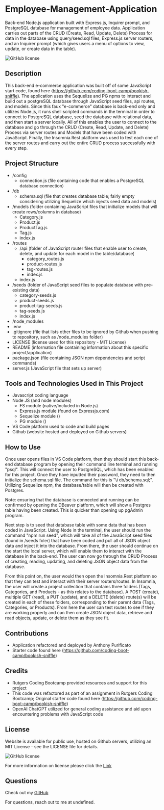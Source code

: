 # Employee-Management-Application
Back-end Node.js application built with Express.js, Inquirer prompt, and PostgreSQL database for management of employee data. Application carries out parts of the CRUD (Create, Read, Update, Delete) Process for data in the database using query/seed.sql files, Express.js server routers, and an Inquirer prompt (which gives users a menu of options to view, update, or create data in the table).

![GitHub license](https://img.shields.io/badge/License-MIT-brightgreen.svg)

## Description
This back-end e-commerce application was built off of some JavaScript start code, found here (https://github.com/coding-boot-camp/bookish-sniffle). The application uses the Sequelize and PG npms to interact and build out a postgreSQL database through JavaScript seed files, api routes, and models. Since this faux "e-commerce" database is back-end only and utilizes Node.js, it runs shell scripted commands in the terminal in order to connect to PostgreSQL database, seed the database with relational data, and then start a server locally. All of this enables the user to connect to the database and go through the CRUD (Create, Read, Update, and Delete) Process via server routes and Models that have been coded with JavaScript. Finally, the Insomnia.Rest platform was used to test each one of the server routes and carry out the entire CRUD process successfully with every step.

## Project Structure
- /config
    - connection.js (file containing code that enables a PostgreSQL database connection)
- /db
    - schema.sql (file that creates database table; fairly empty considering utilizing Sequelize which injects seed data and models)
- /models (folder containing JavaScript files that initialize models that will create rows/columns in database)
    - Category.js
    - Product.js
    - ProductTag.js
    - Tag.js
    - index.js
- /routes
    - /api (folder of JavaScript router files that enable user to create, delete, and update for each model in the table/database)
        - category_routes.js
        - product-routes.js
        - tag-routes.js
        - index.js
    - index.js
- /seeds (folder of JavaScript seed files to populate database with pre-existing data)
    - category-seeds.js
    - product-seeds.js
    - product-tag-seeds.js
    - tag-seeds.js
    - index.js
- /node_modules
- .env
- .gitignore (file that lists other files to be ignored by Github when pushing to repository, such as /node_modules folder)
- LICENSE (license used for this repository - MIT License)
- README (information file containing information about this specific project/application)
- package.json (file containing JSON npm dependencies and script commands)
- server.js (JavaScript file that sets up server)

## Tools and Technologies Used in This Project
- Javascript coding language
- Node JS (and node modules)
  - FS module (native/included in Node.js)
  - Express.js module (found on Expressjs.com)
  - Sequelize module ()
  - PG module ()
- VS Code platform used to code and build pages
- Github (website hosted and deployed on Github servers)

## How to Use
Once user opens files in VS Code platform, then they should start this back-end database program by opening their command line terminal and running "psql". This will connect the user to PostgreSQL, which has been enabled for this project. Once they have inputted their password, they need to then initialize the schema.sql file. The command for this is "\i db/schema.sql;". Utilizing Sequelize npm, the database/table will then be created with Postgres.

Note: ensuring that the database is connected and running can be confirmed by opening the DBeaver platform, which will show a Postgres table having been created. This is quicker than opening up pgAdmin program.

Next step is to seed that database table with some data that has been coded in JavaScript. Using Node in the terminal, the user should run the command "npm run seed", which will take all of the JavaScript seed files (found in /seeds foler) that have been coded and pull all of JSON object data and inject it into the database. From there, the user should continue on the start the local server, which will enable them to interact with the database in the back-end. The user can now go through the CRUD Process of creating, reading, updating, and deleting JSON object data from the database.

From this point on, the user would then open the Insomnia.Rest platform so that they can test and interact with their server routers/routes. In Insomnia, the user will create a project collection that contains three folders (Tags, Categories, and Products - as this relates to the database). A POST (create), multiple GET (read), a PUT (update), and a DELETE (delete) route(s) will be created in each of these folders, corresponding to their parent data (Tags, Categories, or Products). From here the user can test routes to see if they are working properly and can then create JSON object data, retrieve and read objects, update, or delete them as they see fit.

## Contributions
- Application refactored and deployed by Anthony Purificato
- Starter code found here (https://github.com/coding-boot-camp/bookish-sniffle)
## Credits
- Rutgers Coding Bootcamp provided resources and support for this project
- This code was refactored as part of an assignment in Rutgers Coding Bootcamp; Original starter code found here (https://github.com/coding-boot-camp/bookish-sniffle)
- OpenAI ChatGPT utilized for general coding assistance and aid upon encountering problems with JavaScript code

## License
Website is available for public use, hosted on Github servers, utilizing an MIT License - see the LICENSE file for details.

![GitHub license](https://img.shields.io/badge/License-MIT-brightgreen.svg)
  
For more information on license please click the [Link](https://opensource.org/licenses/MIT)

## Questions
Check out my [GitHub](https://github.com/apurificato) 
  
For questions, reach out to me at undefined.